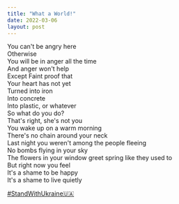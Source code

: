 ```yaml
---
title: "What a World!"
date: 2022-03-06
layout: post
---
```


You can't be angry here  
Otherwise  
You will be in anger all the time  
And anger won't help  
Except Faint proof that  
Your heart has not yet  
Turned into iron  
Into concrete  
Into plastic, or whatever  
So what do you do?  
That's right, she's not you  
You wake up on a warm morning  
There's no chain around your neck  
Last night you weren't among the people fleeing  
No bombs flying in your sky  
The flowers in your window greet spring like they used to  
But right now you feel  
It's a shame to be happy  
It's a shame to live quietly  

[#StandWithUkraine🇺🇦](https://twitter.com/hashtag/StandWithUkraine)